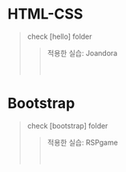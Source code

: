 # HTML-CSS
>check [hello] folder 
>>적용한 실습: Joandora 
<br/><br/><br/>
# Bootstrap
>check [bootstrap] folder 
>>적용한 실습: RSPgame
<br/><br/><br/>

